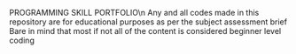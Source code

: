 PROGRAMMING SKILL PORTFOLIO\n
Any and all codes made in this repository are for educational purposes as per the subject assessment brief
Bare in mind that most if not all of the content is considered beginner level coding 
